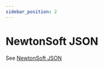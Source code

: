 ```yaml
---
sidebar_position: 2
---
```


# NewtonSoft JSON

See [NewtonSoft JSON](../serialization-naming/newtonsoft-json.md)